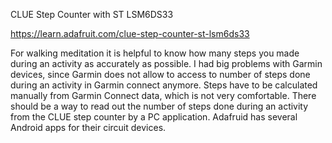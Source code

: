 CLUE Step Counter with ST LSM6DS33

https://learn.adafruit.com/clue-step-counter-st-lsm6ds33

For walking meditation it is helpful to know how many steps you made during an activity as accurately as possible. I had big problems with Garmin devices, since Garmin does not allow to access to number of steps done during an activity in Garmin connect anymore. Steps have to be calculated manually from Garmin Connect data, which is not very comfortable. There should be a way to read out the number of steps done during an activity from the CLUE step counter by a PC application. Adafruid has several Android apps for their circuit devices.
